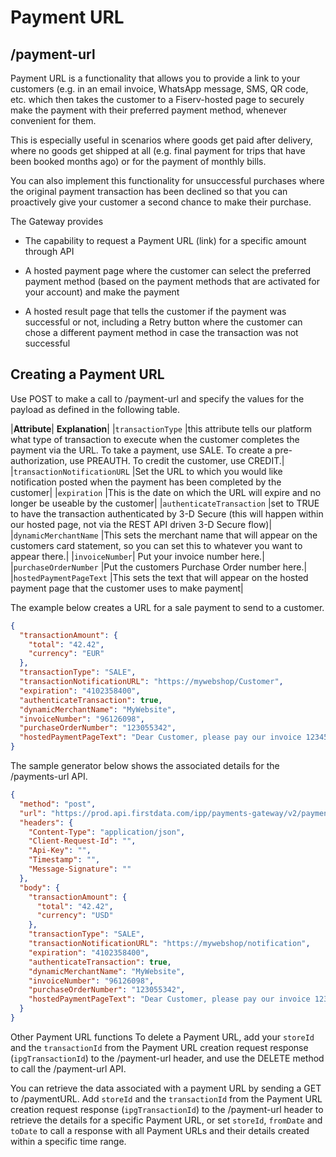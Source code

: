# Payment URL

## /payment-url

Payment URL is a functionality that allows you to provide a link to your customers (e.g. in an email invoice, WhatsApp message, SMS, QR code, etc. which then takes the customer to a Fiserv-hosted page to securely make the payment with their preferred payment method, whenever convenient for them.

This is especially useful in scenarios where goods get paid after delivery, where no goods get shipped at all (e.g. final payment for trips that have been booked months ago) or for the payment of monthly bills.

You can also implement this functionality for unsuccessful purchases where the original payment transaction has been declined so that you can proactively give your customer a second chance to make their purchase.

The Gateway provides

- The capability to request a Payment URL (link) for a specific amount through API

- A hosted payment page where the customer can select the preferred payment method (based on the payment methods that are activated for your account) and make the payment

- A hosted result page that tells the customer if the payment was successful or not, including a Retry button where the customer can chose a different payment method in case the transaction was not successful

## Creating a Payment URL

Use POST to make a call to /payment-url and specify the values for the payload as defined in the following table.

|**Attribute**|	**Explanation**|
|```transactionType```	|this attribute tells our platform what type of transaction to execute when the customer completes the payment via the URL. To take a payment, use SALE. To create a pre-authorization, use PREAUTH. To credit the customer, use CREDIT.|
|```transactionNotificationURL```	|Set the URL to which you would like notification posted when the payment has been completed by the customer|
|```expiration```	|This is the date on which the URL will expire and no longer be useable by the customer|
|```authenticateTransaction```	|set to TRUE to have the transaction authenticated by 3-D Secure (this will happen within our hosted page, not via the REST API driven 3-D Secure flow)|
|```dynamicMerchantName```	|This sets the merchant name that will appear on the customers card statement, so you can set this to whatever you want to appear there.|
|```invoiceNumber```|	Put your invoice number here.|
|```purchaseOrderNumber```	|Put the customers Purchase Order number here.|
|```hostedPaymentPageText```	|This sets the text that will appear on the hosted payment page that the customer uses to make payment|

The example below creates a URL for a sale payment to send to a customer.

```json
{
  "transactionAmount": {
    "total": "42.42",
    "currency": "EUR"
  },
  "transactionType": "SALE",
  "transactionNotificationURL": "https://mywebshop/Customer",
  "expiration": "4102358400",
  "authenticateTransaction": true,
  "dynamicMerchantName": "MyWebsite",
  "invoiceNumber": "96126098",
  "purchaseOrderNumber": "123055342",
  "hostedPaymentPageText": "Dear Customer, please pay our invoice 123456. "
}
```

The sample generator below shows the associated details for the /payments-url API.

```json
{
  "method": "post",
  "url": "https://prod.api.firstdata.com/ipp/payments-gateway/v2/payment-url",
  "headers": {
    "Content-Type": "application/json",
    "Client-Request-Id": "",
    "Api-Key": "",
    "Timestamp": "",
    "Message-Signature": ""
  },
  "body": {
    "transactionAmount": {
      "total": "42.42",
      "currency": "USD"
    },
    "transactionType": "SALE",
    "transactionNotificationURL": "https://mywebshop/notification",
    "expiration": "4102358400",
    "authenticateTransaction": true,
    "dynamicMerchantName": "MyWebsite",
    "invoiceNumber": "96126098",
    "purchaseOrderNumber": "123055342",
    "hostedPaymentPageText": "Dear Customer, please pay our invoice 123456."
  }
}
```

Other Payment URL functions
To delete a Payment URL, add your ```storeId``` and the ```transactionId``` from the Payment URL creation request response (```ipgTransactionId```) to the /payment-url header, and use the DELETE method to call the /payment-url API.

You can retrieve the data associated with a payment URL by sending a GET to /paymentURL. Add ```storeId``` and the ```transactionId``` from the Payment URL creation request response (```ipgTransactionId```) to the /payment-url header to retrieve the details for a specific Payment URL, or set ```storeId```, ```fromDate``` and ```toDate``` to call a response with all Payment URLs and their details created within a specific time range.
